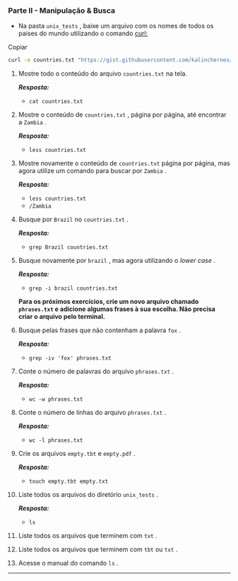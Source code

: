 ### Parte II - Manipulação & Busca

- Na pasta `unix_tests` , baixe um arquivo com os nomes de todos os países do mundo utilizando o comando [curl:](https://linux.die.net/man/1/curl)

Copiar

```sh
curl -o countries.txt "https://gist.githubusercontent.com/kalinchernev/486393efcca01623b18d/raw/daa24c9fea66afb7d68f8d69f0c4b8eeb9406e83/countries"
```

1. Mostre todo o conteúdo do arquivo `countries.txt` na tela.

   _**Resposta:**_ 

   - `cat countries.txt` 

2. Mostre o conteúdo de `countries.txt` , página por página, até encontrar a `Zambia` .

   _**Resposta:**_ 

   - `less countries.txt` 

3. Mostre novamente o conteúdo de `countries.txt` página por página, mas agora utilize um comando para buscar por `Zambia` .

   _**Resposta:**_ 

   - `less countries.txt`
   - `/Zambia` 

4. Busque por `Brazil` no `countries.txt` .

   _**Resposta:**_ 

   - `grep Brazil countries.txt`

5. Busque novamente por `brazil` , mas agora utilizando o *lower case* .

   _**Resposta:**_ 

   - ``grep -i brazil countries.txt``

   **Para os próximos exercícios, crie um novo arquivo chamado `phrases.txt` e adicione algumas frases à sua escolha. Não precisa criar o arquivo pelo terminal.**

6. Busque pelas frases que não contenham a palavra `fox` .

   _**Resposta:**_ 

   - ``grep -iv 'fox' phrases.txt``

7. Conte o número de palavras do arquivo `phrases.txt` .

   _**Resposta:**_ 

   - `wc -w phrases.txt`

8. Conte o número de linhas do arquivo `phrases.txt` .

   _**Resposta:**_ 

   - `wc -l phrases.txt `

9. Crie os arquivos `empty.tbt` e `empty.pdf` .

   _**Resposta:**_ 

   - `touch empty.tbt empty.txt`

10. Liste todos os arquivos do diretório `unix_tests` .

    _**Resposta:**_ 

    - `ls`

11. Liste todos os arquivos que terminem com `txt` .

12. Liste todos os arquivos que terminem com `tbt` ou `txt` .

13. Acesse o manual do comando `ls` .

------